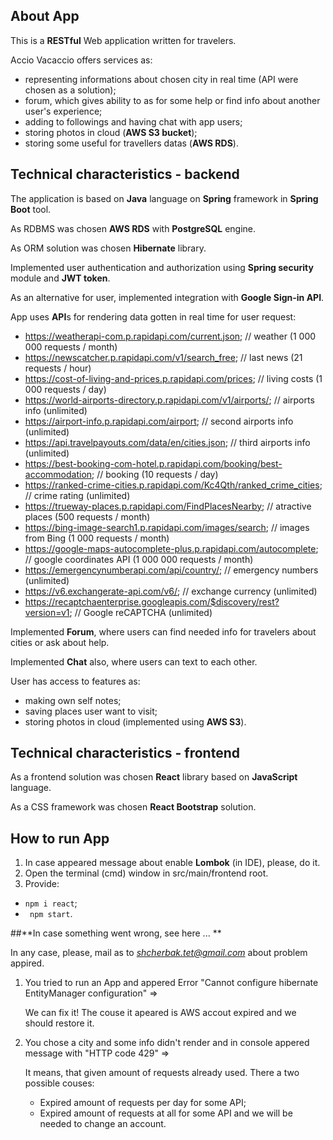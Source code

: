 ## **About App**

This is a **RESTful** Web application written for travelers.

Accio Vacaccio offers services as:
- representing informations about chosen city in real time (API were chosen as a solution);
- forum, which gives ability to as for some help or find info about another user's experience;
- adding to followings and having chat with app users;
- storing photos in cloud (**AWS S3 bucket**);
- storing some useful for travellers datas (**AWS RDS**).


## **Technical characteristics - backend**

The application is based on **Java** language on **Spring** framework in **Spring Boot** tool.

As RDBMS was chosen **AWS RDS** with **PostgreSQL** engine.

As ORM solution was chosen **Hibernate** library.

Implemented user authentication and authorization using **Spring security** module and **JWT token**.

As an alternative for user, implemented integration with **Google Sign-in API**.

App uses **API**s for rendering data gotten in real time for user request:

- https://weatherapi-com.p.rapidapi.com/current.json; // weather (1 000 000 requests / month)
- https://newscatcher.p.rapidapi.com/v1/search_free; // last news (21 requests / hour)
- https://cost-of-living-and-prices.p.rapidapi.com/prices; // living costs (1 000 requests / day)
- https://world-airports-directory.p.rapidapi.com/v1/airports/; // airports info (unlimited)
- https://airport-info.p.rapidapi.com/airport; // second airports info (unlimited)
- https://api.travelpayouts.com/data/en/cities.json; // third airports info (unlimited)
- https://best-booking-com-hotel.p.rapidapi.com/booking/best-accommodation; // booking (10 requests / day)
- https://ranked-crime-cities.p.rapidapi.com/Kc4Qth/ranked_crime_cities; // crime rating (unlimited)
- https://trueway-places.p.rapidapi.com/FindPlacesNearby; // atractive places (500 requests / month)
- https://bing-image-search1.p.rapidapi.com/images/search; // images from Bing  (1 000 requests / month)
- https://google-maps-autocomplete-plus.p.rapidapi.com/autocomplete; // google coordinates API (1 000 000 requests / month)
- https://emergencynumberapi.com/api/country/; // emergency numbers (unlimited)
- https://v6.exchangerate-api.com/v6/; // exchange currency (unlimited)
- https://recaptchaenterprise.googleapis.com/$discovery/rest?version=v1; // Google reCAPTCHA (unlimited)

Implemented **Forum**, where users can find needed info for travelers about cities or ask about help.

Implemented **Chat** also, where users can text to each other.

User has access to features as:
 - making own self notes;
 - saving places user want to visit;
 - storing photos in cloud (implemented using **AWS S3**).
 
 
 ## **Technical characteristics - frontend**
 
As a frontend solution was chosen **React** library based on **JavaScript** language.

As a CSS framework was chosen **React Bootstrap** solution.


## **How to run App**

1. In case appeared message about enable **Lombok** (in IDE), please, do it.
2. Open the terminal (cmd) window in src/main/frontend root.
3. Provide: 
 - ```npm i react```;
 - ``` npm start```.

##**In case something went wrong, see here ... **

In any case, please, mail as to *shcherbak.tet@gmail.com* about problem appired.

1. You tried to run an App and appered Error "Cannot configure hibernate EntityManager configuration" =>

   We can fix it! The couse it apeared is AWS accout expired and we should restore it.
2. You chose a city and some info didn't render and in console appered message with "HTTP code 429" => 

   It means, that given amount of requests already used.
   There a two possible couses: 
    - Expired amount of requests per day for some API;
    - Expired amount of requests at all for some API and we will be needed to change an account.
